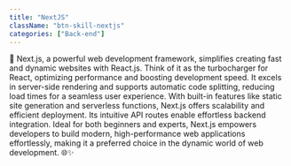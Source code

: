 ```yaml
---
title: "NextJS"
className: "btn-skill-nextjs"
categories: ["Back-end"]
---
```


🚀 Next.js, a powerful web development framework, simplifies creating fast and dynamic websites with React.js. Think of it as the turbocharger for React, optimizing performance and boosting development speed. It excels in server-side rendering and supports automatic code splitting, reducing load times for a seamless user experience. With built-in features like static site generation and serverless functions, Next.js offers scalability and efficient deployment. Its intuitive API routes enable effortless backend integration. Ideal for both beginners and experts, Next.js empowers developers to build modern, high-performance web applications effortlessly, making it a preferred choice in the dynamic world of web development. 🌐✨
